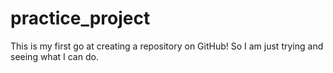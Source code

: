# practice_project
This is my first go at creating a repository on GitHub! So I am just trying and seeing what I can do.

